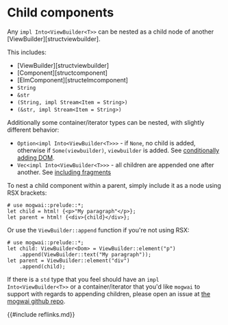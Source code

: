 # Child components
Any `impl Into<ViewBuilder<T>>` can be nested as a child node of another [ViewBuilder][structviewbuilder].

This includes:
- [ViewBuilder][structviewbuilder]
- [Component][structcomponent]
- [ElmComponent][structelmcomponent]
- `String`
- `&str`
- `(String, impl Stream<Item = String>)`
- `(&str, impl Stream<Item = String>)`

Additionally some container/iterator types can be nested, with slightly different behavior:

- `Option<impl Into<ViewBuilder<T>>>` - if `None`, no child is added, otherwise if `Some(viewbuilder)`,
  `viewbuilder` is added. See [conditionally adding DOM](rsx.md#conditionally-include-dom).
- `Vec<impl Into<ViewBuilder<T>>>` - all children are appended one after another.
  See [including fragments](rsx.md#including-fragments)

To nest a child component within a parent, simply include it as a node using RSX brackets:

```rust, no_run
# use mogwai::prelude::*;
let child = html! {<p>"My paragraph"</p>};
let parent = html! {<div>{child}</div>};
```

Or use the `ViewBuilder::append` function if you're not using RSX:
```rust, no_run
# use mogwai::prelude::*;
let child: ViewBuilder<Dom> = ViewBuilder::element("p")
    .append(ViewBuilder::text("My paragraph"));
let parent = ViewBuilder::element("div")
    .append(child);
```

If there is a `std` type that you feel should have an `impl Into<ViewBuilder<T>>` or a container/iterator
that you'd like `mogwai` to support with regards to appending children, please open
an issue at [the mogwai github repo](https://github.com/schell/mogwai/issues).

{{#include reflinks.md}}
